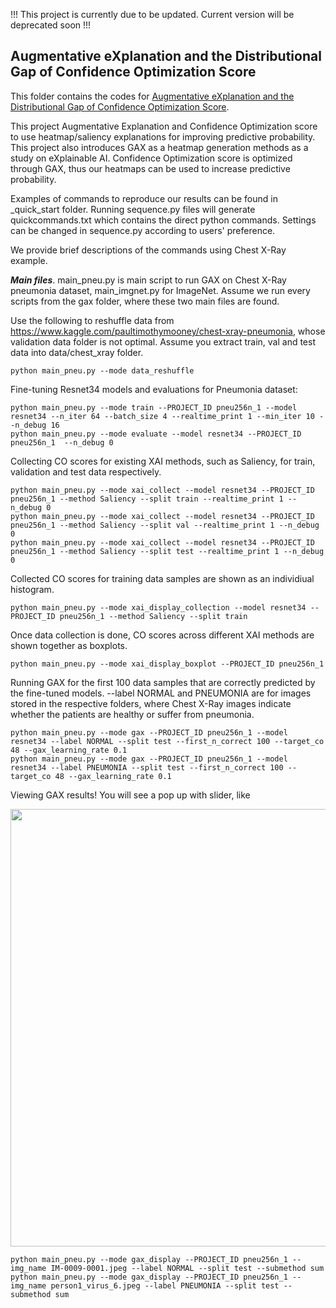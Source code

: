 !!! This project is currently due to be updated. Current version will be deprecated soon !!!

## Augmentative eXplanation and the Distributional Gap of Confidence Optimization Score

This folder contains the codes for [Augmentative eXplanation and the Distributional Gap of Confidence Optimization Score](https://arxiv.org/abs/2201.00009).

This project Augmentative Explanation and Confidence Optimization score to use heatmap/saliency explanations for improving predictive probability. This project also introduces GAX as a heatmap generation methods as a study on eXplainable AI. Confidence Optimization score is optimized through GAX, thus our heatmaps can be used to increase predictive probability.

Examples of commands to reproduce our results can be found in _quick_start folder. Running sequence.py files will generate quickcommands.txt which contains the direct python commands. Settings can be changed in sequence.py according to users' preference.

We provide brief descriptions of the commands using Chest X-Ray example. 

***Main files***. main_pneu.py is main script to run GAX on Chest X-Ray pneumonia dataset, main_imgnet.py for ImageNet. Assume we run every scripts from the gax folder, where these two main files are found.


Use the following to reshuffle data from https://www.kaggle.com/paultimothymooney/chest-xray-pneumonia, whose validation data folder is not optimal. Assume you extract train, val and test data into data/chest_xray folder.
```
python main_pneu.py --mode data_reshuffle
```

Fine-tuning Resnet34 models and evaluations for Pneumonia dataset:
```
python main_pneu.py --mode train --PROJECT_ID pneu256n_1 --model resnet34 --n_iter 64 --batch_size 4 --realtime_print 1 --min_iter 10 --n_debug 16
python main_pneu.py --mode evaluate --model resnet34 --PROJECT_ID pneu256n_1  --n_debug 0
```

Collecting CO scores for existing XAI methods, such as Saliency, for train, validation and test data respectively.
```
python main_pneu.py --mode xai_collect --model resnet34 --PROJECT_ID pneu256n_1 --method Saliency --split train --realtime_print 1 --n_debug 0
python main_pneu.py --mode xai_collect --model resnet34 --PROJECT_ID pneu256n_1 --method Saliency --split val --realtime_print 1 --n_debug 0
python main_pneu.py --mode xai_collect --model resnet34 --PROJECT_ID pneu256n_1 --method Saliency --split test --realtime_print 1 --n_debug 0
```

Collected CO scores for training data samples are shown as an individiual histogram.
```
python main_pneu.py --mode xai_display_collection --model resnet34 --PROJECT_ID pneu256n_1 --method Saliency --split train
```

Once data collection is done, CO scores across different XAI methods are shown together as boxplots.
```
python main_pneu.py --mode xai_display_boxplot --PROJECT_ID pneu256n_1
```

Running GAX for the first 100 data samples that are correctly predicted by the fine-tuned models. --label NORMAL and PNEUMONIA are for images stored in the respective folders, where Chest X-Ray images indicate whether the patients are healthy or suffer from pneumonia.
```
python main_pneu.py --mode gax --PROJECT_ID pneu256n_1 --model resnet34 --label NORMAL --split test --first_n_correct 100 --target_co 48 --gax_learning_rate 0.1
python main_pneu.py --mode gax --PROJECT_ID pneu256n_1 --model resnet34 --label PNEUMONIA --split test --first_n_correct 100 --target_co 48 --gax_learning_rate 0.1
```

Viewing GAX results! You will see a pop up with slider, like 

<img src="_quick_start/demo_img.PNG" width="700px">

```
python main_pneu.py --mode gax_display --PROJECT_ID pneu256n_1 --img_name IM-0009-0001.jpeg --label NORMAL --split test --submethod sum
python main_pneu.py --mode gax_display --PROJECT_ID pneu256n_1 --img_name person1_virus_6.jpeg --label PNEUMONIA --split test --submethod sum
```
